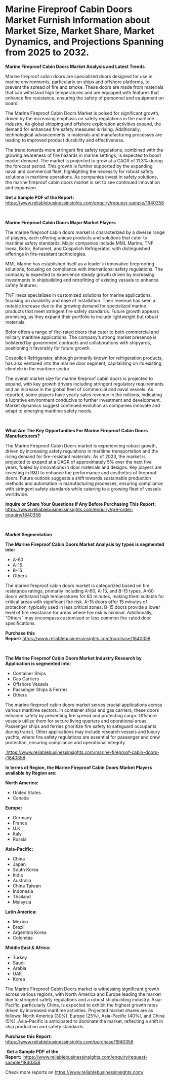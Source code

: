<p><h1>Marine Fireproof Cabin Doors Market Furnish Information about Market Size, Market Share, Market Dynamics, and Projections Spanning from 2025 to 2032.</h1></p><p><strong>Marine Fireproof Cabin Doors Market Analysis and Latest Trends</strong></p>
<p><p>Marine fireproof cabin doors are specialized doors designed for use in marine environments, particularly on ships and offshore platforms, to prevent the spread of fire and smoke. These doors are made from materials that can withstand high temperatures and are equipped with features that enhance fire resistance, ensuring the safety of personnel and equipment on board.</p><p>The Marine Fireproof Cabin Doors Market is poised for significant growth, driven by the increasing emphasis on safety regulations in the maritime industry. As global shipping and offshore exploration activities expand, the demand for enhanced fire safety measures is rising. Additionally, technological advancements in materials and manufacturing processes are leading to improved product durability and effectiveness.</p><p>The trend towards more stringent fire safety regulations, combined with the growing awareness of fire hazards in marine settings, is expected to boost market demand. The market is projected to grow at a CAGR of 11.3% during the forecast period. This growth is further supported by the expanding naval and commercial fleet, highlighting the necessity for robust safety solutions in maritime operations. As companies invest in safety solutions, the marine fireproof cabin doors market is set to see continued innovation and expansion.</p></p>
<p><strong>Get a Sample PDF of the Report:&nbsp;</strong> <a href="https://www.reliablebusinessinsights.com/enquiry/request-sample/1840358?utm_campaign=60&utm_medium=2&utm_source=Github&utm_content=ia&utm_term=28022025&utm_id=marine-fireproof-cabin-doors">https://www.reliablebusinessinsights.com/enquiry/request-sample/1840358</a></p>
<p>&nbsp;</p>
<p><strong>Marine Fireproof Cabin Doors Major Market Players</strong></p>
<p><p>The marine fireproof cabin doors market is characterized by a diverse range of players, each offering unique products and solutions that cater to maritime safety standards. Major companies include MML Marine, TNF Inexa, Bofor, Bohamet, and Cospolich Refrigerator, with distinguished offerings in fire-resistant technologies.</p><p>MML Marine has established itself as a leader in innovative fireproofing solutions, focusing on compliance with international safety regulations. The company is expected to experience steady growth driven by increasing investments in shipbuilding and retrofitting of existing vessels to enhance safety features. </p><p>TNF Inexa specializes in customized solutions for marine applications, focusing on durability and ease of installation. Their revenue has seen a notable increase due to the growing demand for specialized marine products that meet stringent fire safety standards. Future growth appears promising, as they expand their portfolio to include lightweight but robust materials.</p><p>Bofor offers a range of fire-rated doors that cater to both commercial and military maritime applications. The company’s strong market presence is bolstered by government contracts and collaborations with shipyards, positioning it favorably for future growth.</p><p>Cospolich Refrigerator, although primarily known for refrigeration products, has also ventured into the marine door segment, capitalizing on its existing clientele in the maritime sector.</p><p>The overall market size for marine fireproof cabin doors is projected to expand, with key growth drivers including stringent regulatory requirements and an increase in the global fleet of commercial and naval vessels. As reported, some players have yearly sales revenue in the millions, indicating a lucrative environment conducive to further investment and development. Market dynamics suggest continued evolution as companies innovate and adapt to emerging maritime safety needs.</p></p>
<p>&nbsp;</p>
<p><strong>What Are The Key Opportunities For Marine Fireproof Cabin Doors Manufacturers?</strong></p>
<p><p>The Marine Fireproof Cabin Doors market is experiencing robust growth, driven by increasing safety regulations in maritime transportation and the rising demand for fire-resistant materials. As of 2023, the market is projected to expand at a CAGR of approximately 5% over the next five years, fueled by innovations in door materials and designs. Key players are investing in R&D to enhance the performance and aesthetics of fireproof doors. Future outlook suggests a shift towards sustainable production methods and automation in manufacturing processes, ensuring compliance with stringent safety standards while catering to a growing fleet of vessels worldwide.</p></p>
<p><strong>Inquire or Share Your Questions If Any Before Purchasing This Report:</strong> <a href="https://www.reliablebusinessinsights.com/enquiry/pre-order-enquiry/1840358?utm_campaign=60&utm_medium=2&utm_source=Github&utm_content=ia&utm_term=28022025&utm_id=marine-fireproof-cabin-doors">https://www.reliablebusinessinsights.com/enquiry/pre-order-enquiry/1840358</a></p>
<p>&nbsp;</p>
<p><strong>Market Segmentation</strong></p>
<p><strong>The Marine Fireproof Cabin Doors Market Analysis by types is segmented into:</strong></p>
<p><ul><li>A-60</li><li>A-15</li><li>B-15</li><li>Others</li></ul></p>
<p><p>The marine fireproof cabin doors market is categorized based on fire resistance ratings, primarily including A-60, A-15, and B-15 types. A-60 doors withstand high temperatures for 60 minutes, making them suitable for critical areas with significant fire risk. A-15 doors offer 15 minutes of protection, typically used in less critical zones. B-15 doors provide a lower level of fire resistance for areas where fire risk is minimal. Additionally, "Others" may encompass customized or less common fire-rated door specifications.</p></p>
<p><strong>Purchase this Report:&nbsp;</strong><a href="https://www.reliablebusinessinsights.com/purchase/1840358?utm_campaign=60&utm_medium=2&utm_source=Github&utm_content=ia&utm_term=28022025&utm_id=marine-fireproof-cabin-doors">https://www.reliablebusinessinsights.com/purchase/1840358</a></p>
<p>&nbsp;</p>
<p><strong>The Marine Fireproof Cabin Doors Market Industry Research by Application is segmented into:</strong></p>
<p><ul><li>Container Ships</li><li>Gas Carriers</li><li>Offshore Vessels</li><li>Passenger Ships & Ferries</li><li>Others</li></ul></p>
<p><p>The marine fireproof cabin doors market serves crucial applications across various maritime sectors. In container ships and gas carriers, these doors enhance safety by preventing fire spread and protecting cargo. Offshore vessels utilize them for secure living quarters and operational areas. Passenger ships and ferries prioritize fire safety to safeguard occupants during transit. Other applications may include research vessels and luxury yachts, where fire safety regulations are essential for passenger and crew protection, ensuring compliance and operational integrity.</p></p>
<p><a href="https://www.reliablebusinessinsights.com/marine-fireproof-cabin-doors-r1840358?utm_campaign=60&utm_medium=2&utm_source=Github&utm_content=ia&utm_term=28022025&utm_id=marine-fireproof-cabin-doors">&nbsp;https://www.reliablebusinessinsights.com/marine-fireproof-cabin-doors-r1840358</a></p>
<p><strong>In terms of Region, the Marine Fireproof Cabin Doors Market Players available by Region are:</strong></p>
<p>
    <p> <strong> North America: </strong>
        <ul>
            <li>United States</li>
            <li>Canada</li>
        </ul>
        </p> 
    <p> <strong> Europe: </strong>
        <ul>
            <li>Germany</li>
            <li>France</li>
            <li>U.K.</li>
            <li>Italy</li>
            <li>Russia</li>
        </ul>
        </p> 
    <p> <strong> Asia-Pacific: </strong>
        <ul>
            <li>China</li>
            <li>Japan</li>
            <li>South Korea</li>
            <li>India</li>
            <li>Australia</li>
            <li>China Taiwan</li>
            <li>Indonesia</li>
            <li>Thailand</li>
            <li>Malaysia</li>
        </ul>
        </p> 
    <p> <strong> Latin America: </strong>
        <ul>
            <li>Mexico</li>
            <li>Brazil</li>
            <li>Argentina Korea</li>
            <li>Colombia</li>
        </ul>
        </p> 
    <p> <strong> Middle East & Africa: </strong>
        <ul>
            <li>Turkey</li>
            <li>Saudi</li>
            <li>Arabia</li>
            <li>UAE</li>
            <li>Korea</li>
        </ul>
    </p>
    </p>
<p><p>The Marine Fireproof Cabin Doors market is witnessing significant growth across various regions, with North America and Europe leading the market due to stringent safety regulations and a robust shipbuilding industry. Asia-Pacific, particularly China, is expected to exhibit the highest growth rates driven by increased maritime activities. Projected market shares are as follows: North America (30%), Europe (25%), Asia-Pacific (40%), and China (5%). Asia-Pacific is anticipated to dominate the market, reflecting a shift in ship production and safety standards.</p></p>
<p><strong>Purchase this Report: </strong><a href="https://www.reliablebusinessinsights.com/purchase/1840358?utm_campaign=60&utm_medium=2&utm_source=Github&utm_content=ia&utm_term=28022025&utm_id=marine-fireproof-cabin-doors">https://www.reliablebusinessinsights.com/purchase/1840358</a></p>
<p>&nbsp;<strong>Get a Sample PDF of the Report:&nbsp;&nbsp;</strong><a href="https://www.reliablebusinessinsights.com/enquiry/request-sample/1840358?utm_campaign=60&utm_medium=2&utm_source=Github&utm_content=ia&utm_term=28022025&utm_id=marine-fireproof-cabin-doors">https://www.reliablebusinessinsights.com/enquiry/request-sample/1840358</a></p>
<p><strong></strong></p>
<p>Check more reports on <a href="https://www.reliablebusinessinsights.com/?utm_campaign=60&utm_medium=2&utm_source=Github&utm_content=ia&utm_term=28022025&utm_id=marine-fireproof-cabin-doors">https://www.reliablebusinessinsights.com/</a></p>